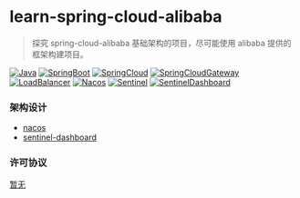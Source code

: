 # learn-spring-cloud-alibaba

> 探究 spring-cloud-alibaba 基础架构的项目，尽可能使用 alibaba 提供的框架构建项目。

[![Java](https://img.shields.io/badge/java-8+-ae7118.svg?style=flat-square)](https://www.oracle.com/cn/java/technologies)
[![SpringBoot](https://img.shields.io/badge/springboot-2.7.10-6cb52d.svg?style=flat-square)]()
[![SpringCloud](https://img.shields.io/badge/springcloud-2021.0.4.0-6cb52d.svg?style=flat-square)]()
[![SpringCloudGateway](https://img.shields.io/badge/springcloudgateway-3.1.8-6cb52d.svg?style=flat-square)]()
[![LoadBalancer](https://img.shields.io/badge/loadbalancer-3.1.7-6cb52d.svg?style=flat-square)]()
[![Nacos](https://img.shields.io/badge/nacos-2.2.3-209bfa.svg?style=flat-square)](https://github.com/alibaba/nacos)
[![Sentinel](https://img.shields.io/badge/sentinel-1.8.5-3279b7.svg?style=flat-square)]()
[![SentinelDashboard](https://img.shields.io/badge/sentineldashboard-1.8.6-3279b7.svg?style=flat-square)]()

### 架构设计

* [nacos](http://127.0.0.1:8848/nacos)
* [sentinel-dashboard](http://localhost:8880)

### 许可协议

[暂无]()
